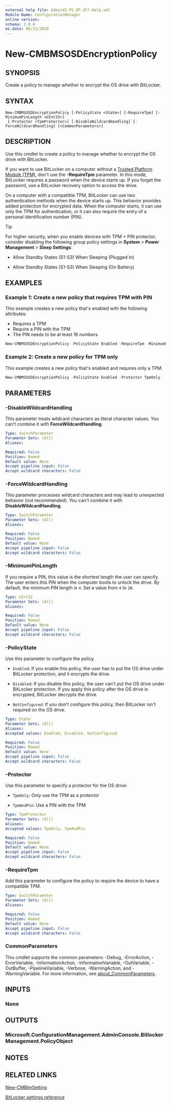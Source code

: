```yaml
---
external help file: AdminUI.PS.EP.dll-Help.xml
Module Name: ConfigurationManager
online version:
schema: 2.0.0
ms.date: 08/13/2020
---
```


# New-CMBMSOSDEncryptionPolicy

## SYNOPSIS

Create a policy to manage whether to encrypt the OS drive with BitLocker.

## SYNTAX

```
New-CMBMSOSDEncryptionPolicy [-PolicyState <State>] [-RequireTpm] [-MinimumPinLength <UInt32>]
 [-Protector <TpmProtector>] [-DisableWildcardHandling] [-ForceWildcardHandling] [<CommonParameters>]
```

## DESCRIPTION

Use this cmdlet to create a policy to manage whether to encrypt the OS drive with BitLocker.

If you want to use BitLocker on a computer without a [Trusted Platform Module (TPM)](https://docs.microsoft.com/windows/security/information-protection/tpm/trusted-platform-module-top-node), don't use the **-RequireTpm** parameter. In this mode, BitLocker requires a password when the device starts up. If you forget the password, use a BitLocker recovery option to access the drive.

On a computer with a compatible TPM, BitLocker can use two authentication methods when the device starts up. This behavior provides added protection for encrypted data. When the computer starts, it can use only the TPM for authentication, or it can also require the entry of a personal identification number (PIN).

> [!TIP]
> For higher security, when you enable devices with TPM + PIN protector, consider disabling the following group policy settings in **System** > **Power Management** > **Sleep Settings**:
>
> - Allow Standby States (S1-S3) When Sleeping (Plugged In)
>
> - Allow Standby States (S1-S3) When Sleeping (On Battery)

## EXAMPLES

### Example 1: Create a new policy that requires TPM with PIN

This example creates a new policy that's enabled with the following attributes:

- Requires a TPM
- Require a PIN with the TPM
- The PIN needs to be at least 16 numbers

```powershell
New-CMBMSOSDEncryptionPolicy -PolicyState Enabled -RequireTpm -MinimumPinLength 16 -Protector TpmAndPin
```

### Example 2: Create a new policy for TPM only

This example creates a new policy that's enabled and requires only a TPM.

```powershell
New-CMBMSOSDEncryptionPolicy -PolicyState Enabled -Protector TpmOnly
```

## PARAMETERS

### -DisableWildcardHandling

This parameter treats wildcard characters as literal character values. You can't combine it with **ForceWildcardHandling**.

```yaml
Type: SwitchParameter
Parameter Sets: (All)
Aliases:

Required: False
Position: Named
Default value: None
Accept pipeline input: False
Accept wildcard characters: False
```

### -ForceWildcardHandling

This parameter processes wildcard characters and may lead to unexpected behavior (not recommended). You can't combine it with **DisableWildcardHandling**.

```yaml
Type: SwitchParameter
Parameter Sets: (All)
Aliases:

Required: False
Position: Named
Default value: None
Accept pipeline input: False
Accept wildcard characters: False
```

### -MinimumPinLength

If you require a PIN, this value is the shortest length the user can specify. The user enters this PIN when the computer boots to unlock the drive. By default, the minimum PIN length is `4`. Set a value from `4` to `20`.

```yaml
Type: UInt32
Parameter Sets: (All)
Aliases:

Required: False
Position: Named
Default value: None
Accept pipeline input: False
Accept wildcard characters: False
```

### -PolicyState

Use this parameter to configure the policy.

- `Enabled`: If you enable this policy, the user has to put the OS drive under BitLocker protection, and it encrypts the drive.

- `Disabled`: If you disable this policy, the user can't put the OS drive under BitLocker protection. If you apply this policy after the OS drive is encrypted, BitLocker decrypts the drive.

- `NotConfigured`: If you don't configure this policy, then BitLocker isn't required on the OS drive.

```yaml
Type: State
Parameter Sets: (All)
Aliases:
Accepted values: Enabled, Disabled, NotConfigured

Required: False
Position: Named
Default value: None
Accept pipeline input: False
Accept wildcard characters: False
```

### -Protector

Use this parameter to specify a protector for the OS drive:

- `TpmOnly`: Only use the TPM as a protector

- `TpmAndPin`: Use a PIN with the TPM

```yaml
Type: TpmProtector
Parameter Sets: (All)
Aliases:
Accepted values: TpmOnly, TpmAndPin

Required: False
Position: Named
Default value: None
Accept pipeline input: False
Accept wildcard characters: False
```

### -RequireTpm

Add this parameter to configure the policy to require the device to have a compatible TPM.

```yaml
Type: SwitchParameter
Parameter Sets: (All)
Aliases:

Required: False
Position: Named
Default value: None
Accept pipeline input: False
Accept wildcard characters: False
```

### CommonParameters

This cmdlet supports the common parameters: -Debug, -ErrorAction, -ErrorVariable, -InformationAction, -InformationVariable, -OutVariable, -OutBuffer, -PipelineVariable, -Verbose, -WarningAction, and -WarningVariable. For more information, see [about_CommonParameters](http://go.microsoft.com/fwlink/?LinkID=113216).

## INPUTS

### None

## OUTPUTS

### Microsoft.ConfigurationManagement.AdminConsole.BitlockerManagement.PolicyObject

## NOTES

## RELATED LINKS

[New-CMBlmSetting](New-CMBlmSetting.md)

[BitLocker settings reference](https://docs.microsoft.com/mem/configmgr/protect/tech-ref/bitlocker/settings#operating-system-drive-encryption-settings)
